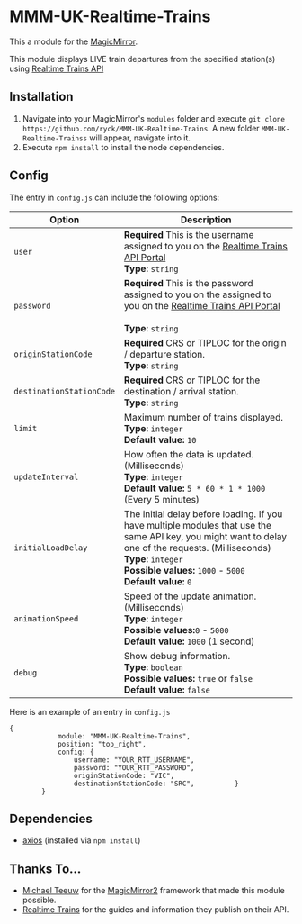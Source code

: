 # MMM-UK-Realtime-Trains

This a module for the [MagicMirror](https://github.com/MichMich/MagicMirror).

This module displays LIVE train departures from the specified station(s) using [Realtime Trains API](https://api.rtt.io/)

## Installation

1. Navigate into your MagicMirror's `modules` folder and execute `git clone https://github.com/ryck/MMM-UK-Realtime-Trains`. A new folder `MMM-UK-Realtime-Trainss` will appear, navigate into it.
2. Execute `npm install` to install the node dependencies.

## Config

The entry in `config.js` can include the following options:

| Option                   | Description                                                                                                                                                                                                                                      |
| ------------------------ | ------------------------------------------------------------------------------------------------------------------------------------------------------------------------------------------------------------------------------------------------ |
| `user`                   | **Required** This is the username assigned to you on the [Realtime Trains API Portal](https://api.rtt.io/)<br>**Type:** `string`<br>                                                                                                             |
| `password`               | **Required** This is the password assigned to you on the assigned to you on the [Realtime Trains API Portal](https://api.rtt.io/)<br><br>**Type:** `string`<br>                                                                                  |
| `originStationCode`      | **Required** CRS or TIPLOC for the origin / departure station.<br>**Type:** `string`                                                                                                                                                             |
| `destinationStationCode` | **Required** CRS or TIPLOC for the destination / arrival station.<br>**Type:** `string`                                                                                                                                                          |
| `limit`                  | Maximum number of trains displayed.<br>**Type:** `integer`<br>**Default value:** `10`                                                                                                                                                            |
| `updateInterval `        | How often the data is updated. (Milliseconds)<br>**Type:** `integer`<br>**Default value:** `5 * 60 * 1 * 1000` (Every 5 minutes)                                                                                                                 |
| `initialLoadDelay`       | The initial delay before loading. If you have multiple modules that use the same API key, you might want to delay one of the requests. (Milliseconds)<br>**Type:** `integer`<br>**Possible values:** `1000` - `5000` <br> **Default value:** `0` |
| `animationSpeed`         | Speed of the update animation. (Milliseconds)<br>**Type:** `integer`<br>**Possible values:**`0` - `5000` <br> **Default value:** `1000` (1 second)                                                                                               |
| `debug`                  | Show debug information.<br>**Type:** `boolean`<br>**Possible values:** `true` or `false` <br> **Default value:** `false`                                                                                                                         |

Here is an example of an entry in `config.js`

```
{
			module: "MMM-UK-Realtime-Trains",
			position: "top_right",
			config: {
				username: "YOUR_RTT_USERNAME",
				password: "YOUR_RTT_PASSWORD",
				originStationCode: "VIC",
				destinationStationCode: "SRC",			}
		}
```

## Dependencies

- [axios](https://www.npmjs.com/package/axios) (installed via `npm install`)

## Thanks To...

- [Michael Teeuw](https://github.com/MichMich) for the [MagicMirror2](https://github.com/MichMich/MagicMirror/tree/develop) framework that made this module possible.
- [Realtime Trains](https://api.rtt.io/) for the guides and information they publish on their API.
